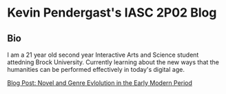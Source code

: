 # Kevin Pendergast's IASC 2P02 Blog
## Bio


I am a 21 year old second year Interactive Arts and Science student attedning Brock University. Currently learning about the new ways that the humanities can be performed effectively in today's digital age.




[Blog Post: Novel and Genre Evlolution in the Early Modern Period](Blog.md)





